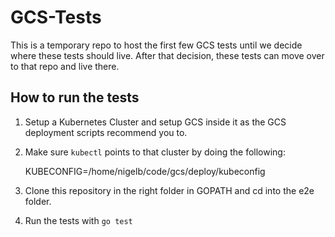 # GCS-Tests

This is a temporary repo to host the first few GCS tests until we decide where
these tests should live. After that decision, these tests can move over to that
repo and live there.

## How to run the tests
1. Setup a Kubernetes Cluster and setup GCS inside it as the GCS deployment
   scripts recommend you to.
2. Make sure `kubectl` points to that cluster by doing the following:

    KUBECONFIG=/home/nigelb/code/gcs/deploy/kubeconfig

3. Clone this repository in the right folder in GOPATH and cd into the e2e
   folder.
4. Run the tests with `go test`
